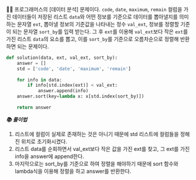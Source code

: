 🧑‍💻 프로그래머스의 [데이터 분석] 문제이다. `code`, `date`, `maximum`, `remain` 컬럼을 가진 데이터들이 저장된 리스트 `data`와 어떤 정보를 기준으로 데이터를 뽑아낼지를 의미하는 문자열 `ext`, 뽑아낼 정보의 기준값을 나타내는 정수 `val_ext`, 정보를 정렬할 기준이 되는 문자열 `sort_by`를 입력 받는다. 그 후 `ext`를 이용해 `val_ext`보다 작은 `ext`를 가진 리스트 `data`의 요소를 뽑고, 이를 `sort_by`를 기준으로 오름차순으로 정렬해 반환하면 되는 문제이다.

```python
def solution(data, ext, val_ext, sort_by):
    answer = []
    std = ['code', 'date', 'maximum', 'remain']
    
    for info in data:
        if info[std.index(ext)] < val_ext:
            answer.append(info)
    answer.sort(key=lambda x: x[std.index(sort_by)])
    
    return answer
```



***📚 풀이법***

1. 리스트에 컬럼이 실제로 존재하는 것은 아니기 때문에 std 리스트에 컬럼들을 정해진 위치로 초기화시켰다.
2. 리스트 data를 순회하면서 val_ext보다 작은 값을 가진 ext를 찾고, 그 ext를 가진 info을 answer에 append한다.
3. 마지막으로는 sort_by를 기준으로 하여 정렬을 해야하기 때문에 sort 함수와 lambda식을 이용해 정렬을 하고 answer를 반환한다.
